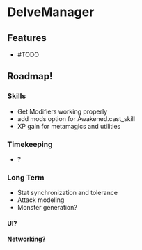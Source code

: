 # DelveManager

## Features
- #TODO
## Roadmap!
### Skills
- Get Modifiers working properly
 - add mods option for Awakened.cast_skill
 - XP gain for metamagics and utilities

### Timekeeping
- ?

### Long Term
- Stat synchronization and tolerance
- Attack modeling
- Monster generation?

#### UI?
#### Networking?